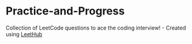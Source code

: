 # Practice-and-Progress
Collection of LeetCode questions to ace the coding interview! - Created using [LeetHub](https://github.com/QasimWani/LeetHub)
